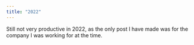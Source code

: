 ```yaml
---
title: "2022"
---
```


Still not very productive in 2022, as the only post I have made was for the
company I was working for at the time.
